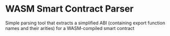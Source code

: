# WASM Smart Contract Parser

Simple parsing tool that extracts a simplified ABI (containing export function names and their arities) for a WASM-compiled
smart contract